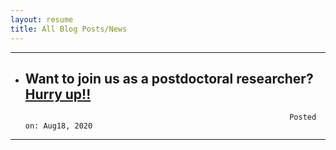 ```yaml
---
layout: resume
title: All Blog Posts/News
---
```


---
* ## Want to join us as a postdoctoral researcher? [Hurry up!!](/2020-08-18-postDoc.md)
                                                                 Posted on: Aug18, 2020
---
